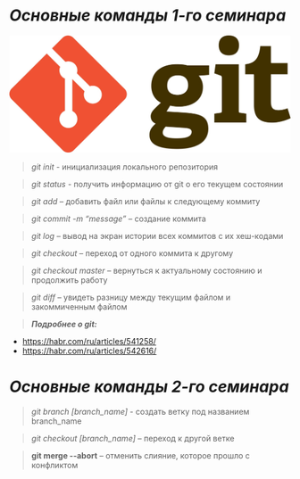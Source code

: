 # ***Основные команды 1-го семинара***

![Логотип Git](logo.jpg)

> *git init* - инициализация локального репозитория

> *git status* - получить информацию от git о его текущем состоянии

> *git add* – добавить файл или файлы к следующему коммиту

> *git commit -m “message”* – создание коммита

> *git log* – вывод на экран истории всех коммитов с их хеш-кодами

> *git checkout* – переход от одного коммита к другому

> *git checkout master* – вернуться к актуальному состоянию и продолжить работу

> *git diff* – увидеть разницу между текущим файлом и закоммиченным файлом


> ***Подробнее о git:***
- https://habr.com/ru/articles/541258/
- https://habr.com/ru/articles/542616/


# ***Основные команды 2-го семинара***

> *git branch [branch_name]* - создать ветку под названием branch_name

> *git checkout [branch_name]* – переход к другой ветке

> **git merge --abort** – отменить слияние, которое прошло с конфликтом